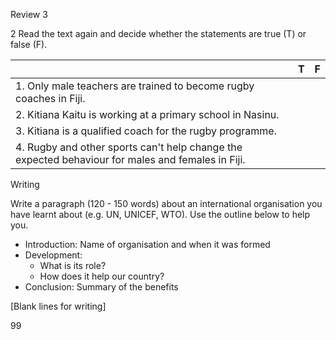 Review 3

2 Read the text again and decide whether the statements are true (T) or false (F).

| | T | F |
|---|---|---|
| 1. Only male teachers are trained to become rugby coaches in Fiji. | | |
| 2. Kitiana Kaitu is working at a primary school in Nasinu. | | |
| 3. Kitiana is a qualified coach for the rugby programme. | | |
| 4. Rugby and other sports can't help change the expected behaviour for males and females in Fiji. | | |

Writing

Write a paragraph (120 - 150 words) about an international organisation you have learnt about (e.g. UN, UNICEF, WTO). Use the outline below to help you.

- Introduction: Name of organisation and when it was formed
- Development:
  + What is its role?
  + How does it help our country?
- Conclusion: Summary of the benefits

[Blank lines for writing]

99